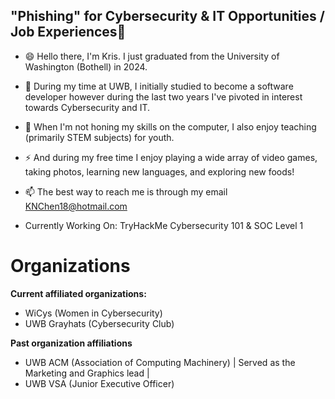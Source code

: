## "Phishing" for Cybersecurity & IT Opportunities / Job Experiences👋

<!--
**KNChen18/KNChen18** is a ✨ _special_ ✨ repository because its `README.md` (this file) appears on your GitHub profile.

Here are some ideas to get you started:

- 🔭 I’m currently working on ...
- 🌱 I’m currently learning ...
- 👯 I’m looking to collaborate on ...
- 🤔 I’m looking for help with ...
- 💬 Ask me about ...
- 📫 How to reach me: ...
- 😄 Pronouns: ...
- ⚡ Fun fact: ...
-->

- 😄 Hello there, I'm Kris. I just graduated from the University of Washington (Bothell) in 2024.
- 🤔 During my time at UWB, I initially studied to become a software developer however during the last two years I've pivoted in interest towards Cybersecurity and IT.
- 💬 When I'm not honing my skills on the computer, I also enjoy teaching (primarily STEM subjects) for youth.
- ⚡ And during my free time I enjoy playing a wide array of video games, taking photos, learning new languages, and exploring new foods!
- 📫 The best way to reach me is through my email KNChen18@hotmail.com


- Currently Working On: TryHackMe Cybersecurity 101 & SOC Level 1

# Organizations

**Current affiliated organizations:**
- WiCys (Women in Cybersecurity)
- UWB Grayhats (Cybersecurity Club)

**Past organization affiliations**
- UWB ACM (Association of Computing Machinery) | Served as the Marketing and Graphics lead |
- UWB VSA (Junior Executive Officer)
